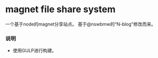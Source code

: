 magnet file share system
======

一个基于node的magnet分享站点。 
基于@nswbmw的“N-blog”修改而来。




### 说明

- 使用GULP进行构建。
